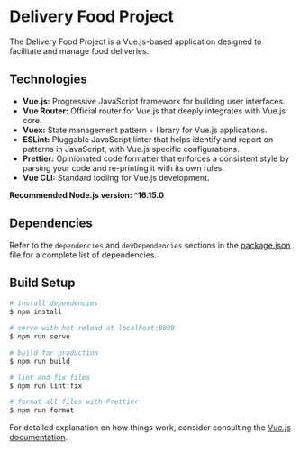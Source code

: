 # Delivery Food Project
The Delivery Food Project is a Vue.js-based application designed to facilitate and manage food deliveries.

## Technologies

- **Vue.js:** Progressive JavaScript framework for building user interfaces.
- **Vue Router:** Official router for Vue.js that deeply integrates with Vue.js core.
- **Vuex:** State management pattern + library for Vue.js applications.
- **ESLint:** Pluggable JavaScript linter that helps identify and report on patterns in JavaScript, with Vue.js specific configurations.
- **Prettier:** Opinionated code formatter that enforces a consistent style by parsing your code and re-printing it with its own rules.
- **Vue CLI:** Standard tooling for Vue.js development.

**Recommended Node.js version: ^16.15.0**

## Dependencies
Refer to the `dependencies` and `devDependencies` sections in the [package.json](#) file for a complete list of dependencies.

## Build Setup

```bash
# install dependencies
$ npm install

# serve with hot reload at localhost:8080
$ npm run serve

# build for production
$ npm run build

# lint and fix files
$ npm run lint:fix

# format all files with Prettier
$ npm run format
```

For detailed explanation on how things work, consider consulting the [Vue.js documentation](https://vuejs.org/).
